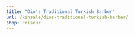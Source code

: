 ```yaml
---
title: "Dio's Traditional Turkish Barber"
url: /kinsale/dios-traditional-turkish-barber/
shop: Friseur
---
```

